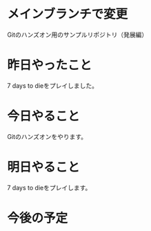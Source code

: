 # メインブランチで変更
Gitのハンズオン用のサンプルリポジトリ（発展編）

# 昨日やったこと
7 days to dieをプレイしました。

# 今日やること
Gitのハンズオンをやります。

# 明日やること
7 days to dieをプレイします。

# 今後の予定
